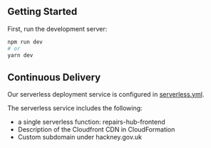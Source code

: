 ## Getting Started

First, run the development server:

```bash
npm run dev
# or
yarn dev
```

## Continuous Delivery

Our serverless deployment service is configured in [serverless.yml](serverless.yml).

The serverless service includes the following:

- a single serverless function: repairs-hub-frontend
- Description of the Cloudfront CDN in CloudFormation
- Custom subdomain under hackney.gov.uk
